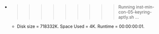 * >>>>>>>>> Running inst-min-con-05-keyring-aptly.sh ...
  * Disk size = 718332K. Space Used = 4K. Runtime = 00:00:00:01.
